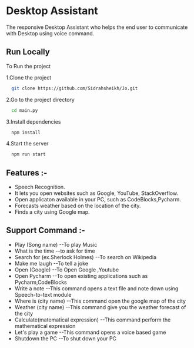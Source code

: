 # Desktop Assistant

The responsive Desktop Assistant who helps the end user to communicate with Desktop using voice command.

## Run Locally
To Run the project

1.Clone the project

```bash
  git clone https://github.com/Sidrahsheikh/Jo.git
```

2.Go to the project directory

```bash
  cd main.py
```

3.Install dependencies

```bash
  npm install
```

4.Start the server

```bash
  npm run start
```


## Features :-

- Speech Recognition.
- It lets you open websites such as Google, YouTube, StackOverflow.
- Open applicaton available in your PC, such as CodeBlocks,Pycharm.
- Forecasts weather based on the location of the city.
- Finds a city using Google map.

## Support Command :-                 
- Play (Song name)                  --To play Music
- What is the time                  --to ask for time
- Search for (ex.Sherlock Holmes)   --To search on Wikipedia
- Make me laugh                     --To tell a joke
- Open (Google)                     --To Open Google ,Youtube
- Open Pycharm                      --To open existing applications such as Pycharm,CodeBlocks
- Write a note                      --This command opens a text file and note down using Speech-to-text module
- Where is (city name)              --This command open the google map of the city
- Weather (city name)               --This command give you the weather forecast of the city
- Calculate(matematical expression) --This command perform the mathematical expression
- Let's play a game                 --This command opens a voice based game 
- Shutdown the PC                   --To shut down your PC



                              

